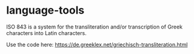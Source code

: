 # language-tools

ISO 843 is a system for the transliteration and/or transcription of Greek characters into Latin characters.

Use the code here: https://de.greeklex.net/griechisch-transliteration.html 
